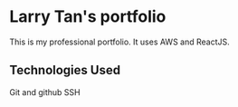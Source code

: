 # Larry Tan's portfolio

This is my professional portfolio. It uses AWS and ReactJS.

## Technologies Used

Git and github
SSH
